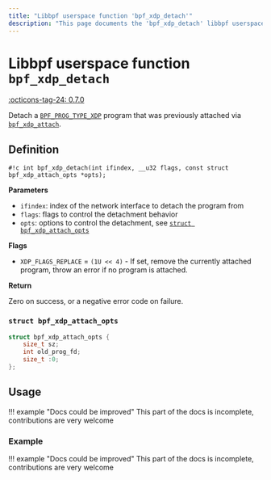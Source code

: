 ```yaml
---
title: "Libbpf userspace function 'bpf_xdp_detach'"
description: "This page documents the 'bpf_xdp_detach' libbpf userspace function, including its definition, usage, and examples."
---
```

# Libbpf userspace function `bpf_xdp_detach`

<!-- [LIBBPF_TAG] -->
[:octicons-tag-24: 0.7.0](https://github.com/libbpf/libbpf/releases/tag/v0.7.0)
<!-- [/LIBBPF_TAG] -->

Detach a [`BPF_PROG_TYPE_XDP`](../../../linux/program-type/BPF_PROG_TYPE_XDP.md) program that was previously attached via [`bpf_xdp_attach`](bpf_xdp_attach.md).

## Definition

`#!c int bpf_xdp_detach(int ifindex, __u32 flags, const struct bpf_xdp_attach_opts *opts);`

**Parameters**

- `ifindex`: index of the network interface to detach the program from
- `flags`: flags to control the detachment behavior
- `opts`: options to control the detachment, see [`struct bpf_xdp_attach_opts`](#struct-bpf_xdp_attach_opts)

**Flags**

* `XDP_FLAGS_REPLACE` = `(1U << 4)` - If set, remove the currently attached program, throw an error if no program is attached.

**Return**

Zero on success, or a negative error code on failure.

### `struct bpf_xdp_attach_opts`

```c
struct bpf_xdp_attach_opts {
	size_t sz;
	int old_prog_fd;
	size_t :0;
};
```
## Usage

!!! example "Docs could be improved"
    This part of the docs is incomplete, contributions are very welcome

### Example

!!! example "Docs could be improved"
    This part of the docs is incomplete, contributions are very welcome
